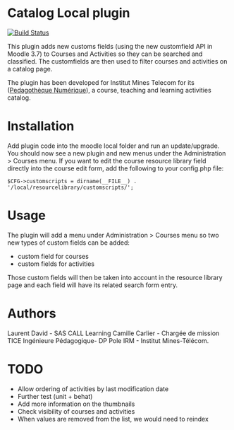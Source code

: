 Catalog Local plugin
========================

[![Build Status](https://travis-ci.org/call-learning/moodle-local_resourcelibrary.svg?branch=master)](https://travis-ci.org/call-learning/moodle-local_resourcelibrary)

This plugin adds new customs fields (using the new customfield API in Moodle 3.7) to Courses and Activities so they can be searched and classified.
The customfields are then used to filter courses and activities on a catalog page.

The plugin has been developed for Institut Mines Telecom for its ([Pedagothèque Numérique](https://www.imt.fr/formation/academie-transformations-educatives/ressources-pedagogiques/pedagotheque-numerique/)),
a course, teaching and learning activities catalog.

Installation
============

Add plugin code into the moodle local folder and run an update/upgrade.  You should now see a new plugin and new menus under the Administration > Courses menu.
If you want to edit the course resource library field directly into the course edit form, add the following to your config.php file:

    $CFG->customscripts = dirname(__FILE__) . '/local/resourcelibrary/customscripts/';

Usage
=====

The plugin will add a menu under Administration > Courses menu so two new types of custom fields can be added:
* custom field for courses
* custom fields for activities

Those custom fields will then be taken into account in the resource library page and each field will have its related search form entry.


Authors
=======
Laurent David - SAS CALL Learning
Camille Carlier - Chargée de mission TICE Ingénieure Pédagogique- DP Pole IRM - Institut Mines-Télécom.


TODO
====
 * Allow ordering of activities by last modification date
 * Further test (unit + behat)
 * Add more information on the thumbnails
 * Check visibility of courses and activities
 * When values are removed from the list, we would need to reindex





 
